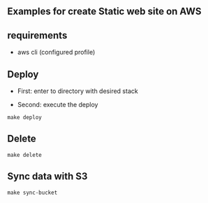 Examples for create Static web site on AWS
------------------------------------------

## requirements

* aws cli (configured profile)

## Deploy

* First: enter to directory with desired stack

* Second: execute the deploy

~~~~
make deploy
~~~~

## Delete

~~~~
make delete
~~~~

## Sync data with S3

~~~~
make sync-bucket
~~~~